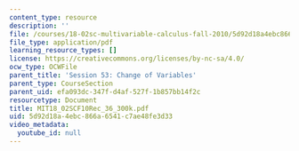 ```yaml
---
content_type: resource
description: ''
file: /courses/18-02sc-multivariable-calculus-fall-2010/5d92d18a4ebc866a6541c7ae48fe3d33_MIT18_02SCF10Rec_36_300k.pdf
file_type: application/pdf
learning_resource_types: []
license: https://creativecommons.org/licenses/by-nc-sa/4.0/
ocw_type: OCWFile
parent_title: 'Session 53: Change of Variables'
parent_type: CourseSection
parent_uid: efa093dc-347f-d4af-527f-1b857bb14f2c
resourcetype: Document
title: MIT18_02SCF10Rec_36_300k.pdf
uid: 5d92d18a-4ebc-866a-6541-c7ae48fe3d33
video_metadata:
  youtube_id: null
---
```

